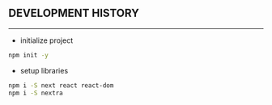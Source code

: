 ## DEVELOPMENT HISTORY

----

* initialize project

```bash
npm init -y
```

* setup libraries

```bash
npm i -S next react react-dom
npm i -S nextra
```
